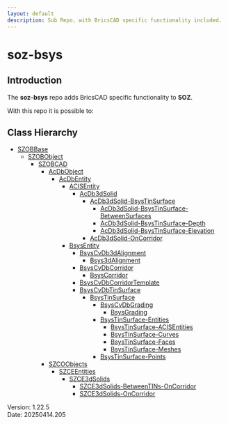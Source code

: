 ```yaml
---
layout: default
description: Sub Repo, with BricsCAD specific functionality included.
---
```


# soz-bsys

## Introduction

The **soz-bsys** repo adds BricsCAD specific functionality to **SOZ**.

With this repo it is possible to:

## Class Hierarchy

- [SZOBBase](/classes/SZOBBase.html)
  - [SZOBObject](/classes/SZOBObject.html)
    - [SZOBCAD](/classes/SZOBCAD.html)
      - [AcDbObject](/classes/AcDbObject.html)
        - [AcDbEntity](/classes/AcDbEntity.html)
          - [ACISEntity](/classes/ACISEntity.html)
            - [AcDb3dSolid](/classes/AcDb3dSolid.html)
              - [AcDb3dSolid-BsysTinSurface](/classes/AcDb3dSolid-BsysTinSurface.html)
                - [AcDb3dSolid-BsysTinSurface-BetweenSurfaces](/classes/AcDb3dSolid-BsysTinSurface-BetweenSurfaces.html)
                - [AcDb3dSolid-BsysTinSurface-Depth](/classes/AcDb3dSolid-BsysTinSurface-Depth.html)
                - [AcDb3dSolid-BsysTinSurface-Elevation](/classes/AcDb3dSolid-BsysTinSurface-Elevation.html)
              - [AcDb3dSolid-OnCorridor](/classes/AcDb3dSolid-OnCorridor.html)
          - [BsysEntity](/classes/BsysEntity.html)
            - [BsysCvDb3dAlignment](/classes/BsysCvDb3dAlignment.html)
              - [Bsys3dAlignment](/classes/Bsys3dAlignment.html)
            - [BsysCvDbCorridor](/classes/BsysCvDbCorridor.html)
              - [BsysCorridor](/classes/BsysCorridor.html)
            - [BsysCvDbCorridorTemplate](/classes/BsysCvDbCorridorTemplate.html)
            - [BsysCvDbTinSurface](/classes/BsysCvDbTinSurface.html)
              - [BsysTinSurface](/classes/BsysTinSurface.html)
                - [BsysCvDbGrading](/classes/BsysCvDbGrading.html)
                  - [BsysGrading](/classes/BsysGrading.html)
                - [BsysTinSurface-Entities](/classes/BsysTinSurface-Entities.html)
                  - [BsysTinSurface-ACISEntities](/classes/BsysTinSurface-ACISEntities.html)
                  - [BsysTinSurface-Curves](/classes/BsysTinSurface-Curves.html)
                  - [BsysTinSurface-Faces](/classes/BsysTinSurface-Faces.html)
                  - [BsysTinSurface-Meshes](/classes/BsysTinSurface-Meshes.html)
                - [BsysTinSurface-Points](/classes/BsysTinSurface-Points.html)
      - [SZCOObjects](/classes/SZCOObjects.html)
        - [SZCEEntities](/classes/SZCEEntities.html)
          - [SZCE3dSolids](/classes/SZCE3dSolids.html)
            - [SZCE3dSolids-BetweenTINs-OnCorridor](/classes/SZCE3dSolids-BetweenTINs-OnCorridor.html)
            - [SZCE3dSolids-OnCorridor](/classes/SZCE3dSolids-OnCorridor.html)

Version:  1.22.5
<br>
Date: 20250414.205
